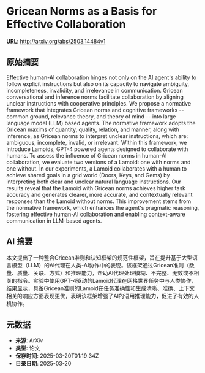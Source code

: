 # Gricean Norms as a Basis for Effective Collaboration

**URL**: http://arxiv.org/abs/2503.14484v1

## 原始摘要

Effective human-AI collaboration hinges not only on the AI agent's ability to
follow explicit instructions but also on its capacity to navigate ambiguity,
incompleteness, invalidity, and irrelevance in communication. Gricean
conversational and inference norms facilitate collaboration by aligning unclear
instructions with cooperative principles. We propose a normative framework that
integrates Gricean norms and cognitive frameworks -- common ground, relevance
theory, and theory of mind -- into large language model (LLM) based agents. The
normative framework adopts the Gricean maxims of quantity, quality, relation,
and manner, along with inference, as Gricean norms to interpret unclear
instructions, which are: ambiguous, incomplete, invalid, or irrelevant. Within
this framework, we introduce Lamoids, GPT-4 powered agents designed to
collaborate with humans. To assess the influence of Gricean norms in human-AI
collaboration, we evaluate two versions of a Lamoid: one with norms and one
without. In our experiments, a Lamoid collaborates with a human to achieve
shared goals in a grid world (Doors, Keys, and Gems) by interpreting both clear
and unclear natural language instructions. Our results reveal that the Lamoid
with Gricean norms achieves higher task accuracy and generates clearer, more
accurate, and contextually relevant responses than the Lamoid without norms.
This improvement stems from the normative framework, which enhances the agent's
pragmatic reasoning, fostering effective human-AI collaboration and enabling
context-aware communication in LLM-based agents.


## AI 摘要

本文提出了一种整合Gricean准则和认知框架的规范性框架，旨在提升基于大型语言模型（LLM）的AI代理在人类-AI协作中的表现。该框架通过Gricean准则（数量、质量、关联、方式）和推理能力，帮助AI代理处理模糊、不完整、无效或不相关的指令。实验中使用GPT-4驱动的Lamoid代理在网格世界任务中与人类协作，结果显示，具备Gricean准则的Lamoid在任务准确性和生成清晰、准确、上下文相关的响应方面表现更优，表明该框架增强了AI的语用推理能力，促进了有效的人机协作。

## 元数据

- **来源**: ArXiv
- **类型**: 论文
- **保存时间**: 2025-03-20T01:19:34Z
- **目录日期**: 2025-03-20
